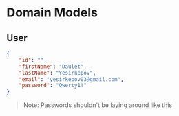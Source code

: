 # Domain Models

## User

```json
{
    "id": "",
    "firstName": "Daulet",
    "lastName": "Yesirkepov",
    "email": "yesirkepov03@gmail.com",
    "password": "Qwerty1!"
}
```

> Note: Passwords shouldn't be laying around like this